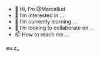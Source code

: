 - 👋 Hi, I’m @Marcallud
- 👀 I’m interested in ...
- 🌱 I’m currently learning ...
- 💞️ I’m looking to collaborate on ...
- 📫 How to reach me ...

<!---
Marcallud/Marcallud is a ✨ special ✨ repository because its `README.md` (this file) appears on your GitHub profile.
You can click the Preview link to take a look at your changes.
--->
  eu.z,,

